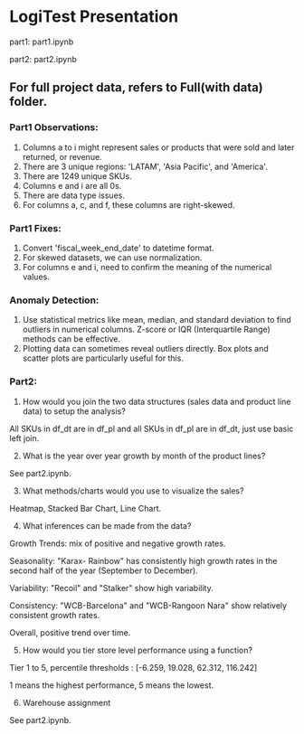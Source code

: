 # LogiTest Presentation

part1: part1.ipynb

part2: part2.ipynb

## For full project data, refers to Full(with data) folder. 

### Part1 Observations: 

1. Columns a to i might represent sales or products that were sold and later returned, or revenue.
2. There are 3 unique regions: 'LATAM', 'Asia Pacific', and 'America'.
3. There are 1249 unique SKUs.
4. Columns e and i are all 0s.
5. There are data type issues.
6. For columns a, c, and f, these columns are right-skewed.

### Part1 Fixes:

1. Convert 'fiscal_week_end_date' to datetime format.
2. For skewed datasets, we can use normalization.
3. For columns e and i, need to confirm the meaning of the numerical values.

### Anomaly Detection:

1. Use statistical metrics like mean, median, and standard deviation to find outliers in numerical columns. Z-score or IQR (Interquartile Range) methods can be effective.
2. Plotting data can sometimes reveal outliers directly. Box plots and scatter plots are particularly useful for this.

### Part2: 

1. How would you join the two data structures (sales data and product line data) to setup the analysis?

All SKUs in df_dt are in df_pl and all SKUs in df_pl are in df_dt, just use basic left join. 

2. What is the year over year growth by month of the product lines?

See part2.ipynb.

3. What methods/charts would you use to visualize the sales?

Heatmap, Stacked Bar Chart, Line Chart.
  
4. What inferences can be made from the data?

Growth Trends: mix of positive and negative growth rates.

Seasonality: "Karax- Rainbow" has consistently high growth rates in the second half of the year (September to December).

Variability: "Recoil" and "Stalker" show high variability.

Consistency: "WCB-Barcelona" and "WCB-Rangoon Nara" show relatively consistent growth rates.

Overall, positive trend over time.

  
5. How would you tier store level performance using a function?

Tier 1 to 5, percentile thresholds : [-6.259, 19.028, 62.312, 116.242]

1 means the highest performance, 5 means the lowest.

6. Warehouse assignment

    
See part2.ipynb.
